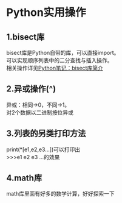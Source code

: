 # Python实用操作

## 1.bisect库
bisect库是Python自带的库，可以直接import。<br>
可以实现顺序列表中的二分查找与插入操作。<br>
相关操作详见[Python笔记：bisect库简介](https://blog.csdn.net/codename_cys/article/details/108372394?ops_request_misc=&request_id=&biz_id=102&utm_term=bisect;&utm_medium=distribute.pc_search_result.none-task-blog-2~all~sobaiduweb~default-1-108372394.142^v70^control,201^v4^add_ask&spm=1018.2226.3001.4187)

## 2.异或操作(^)
异或：相同->0，不同->1。<br>
对2个数据以二进制按位异或<br>

## 3.列表的另类打印方法
print(*[e1,e2,e3...])可以打印出<br>
\>>>e1 e2 e3 ...的效果

## 4.math库
math库里面有好多的数学计算，好好探索一下
